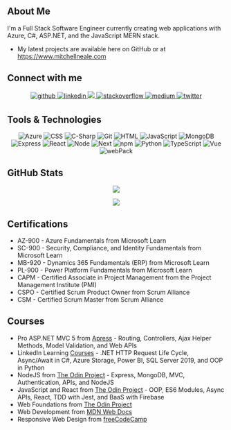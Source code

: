 <!--
**mitchellneale/mitchellneale** is a ✨ _special_ ✨ repository because its `README.md` (this file) appears on your GitHub profile.

Here are some ideas to get you started:

- 🔭 I’m currently working on ...
- 🌱 I’m currently learning ...
- 👯 I’m looking to collaborate on ...
- 🤔 I’m looking for help with ...
- 💬 Ask me about ...
- 📫 How to reach me: ...
- 😄 Pronouns: ...
- ⚡ Fun fact: ...
-->
## About Me
I'm a Full Stack Software Engineer currently creating web applications with Azure, C#, ASP.NET, and the JavaScript MERN stack.
- My latest projects are available here on GitHub or at https://www.mitchellneale.com
<!--
## Connect with me
- [LinkedIn](https://www.linkedin.com/in/mitchellneale/) 
- [Stack Overflow](https://stackoverflow.com/users/15049499/mitchell-neale?tab=profile)
- [Blog](https://medium.com/@mitchellneale) -->
## Connect with me  
<div align="center">
<a href="https://github.com/mitchellneale" target="_blank">
<img src=https://img.shields.io/badge/github-%2324292e.svg?&style=for-the-badge&logo=github&logoColor=white alt=github style="margin-bottom: 5px;" />
</a>
<a href="https://www.linkedin.com/in/mitchellneale/" target="_blank">
<img src=https://img.shields.io/badge/linkedin-%231E77B5.svg?&style=for-the-badge&logo=linkedin&logoColor=white alt=linkedin style="margin-bottom: 5px;" />
</a>
<a href="https://learn.microsoft.com/en-us/users/mitchellneale/" target="_blank">
<img src=https://img.shields.io/badge/Microsoft_Learn-258ffa?style=for-the-badge&logo=microsoft&logoColor=white />
</a>
<a href="https://stackoverflow.com/users/15049499/mitchell-neale" target="_blank">
<img src=https://img.shields.io/badge/stackoverflow-%23F28032.svg?&style=for-the-badge&logo=stackoverflow&logoColor=white alt=stackoverflow style="margin-bottom: 5px;" />
</a>
<a href="https://medium.com/@mitchellneale" target="_blank">
<img src=https://img.shields.io/badge/medium-%23292929.svg?&style=for-the-badge&logo=medium&logoColor=white alt=medium style="margin-bottom: 5px;" />
</a>  
<a href="https://twitter.com/MitchellDNeale" target="_blank">
<img src=https://img.shields.io/badge/twitter-%2300acee.svg?&style=for-the-badge&logo=twitter&logoColor=white alt=twitter style="margin-bottom: 5px;" />
</a>
</div>  

## Tools & Technologies
<div align="center">   
  
![Azure](https://img.shields.io/badge/-Azure-000?style=flat&logo=microsoft-azure&logoColor=microsoft-azure&color=404254)
![CSS](https://img.shields.io/badge/-CSS-000?style=flat&logo=CSS3&logoColor=264DE4&color=404254)
![C-Sharp](https://img.shields.io/badge/-C%23-000?style=flat&logo=C-Sharp&logoColor=239120&color=404254)
![Git](https://img.shields.io/badge/-Git-000?style=flat&logo=git&logoColor=git&color=404254)
![HTML](https://img.shields.io/badge/-HTML-000?style=flat&logo=html5&logoColor=html&color=404254)
![JavaScript](https://img.shields.io/badge/-JavaScript-000?style=flat&logoColor=javascript&logo=javascript&color=404254)
![MongoDB](https://img.shields.io/badge/-MongoDB-000?style=flat&logo=mongodb&logoColor=mongodb&color=404254)
![Express](https://img.shields.io/badge/-Express-000?style=flat&logo=express&logoColor=express&color=404254)
![React](https://img.shields.io/badge/-React-000?style=flat&logoColor=react&logo=React&color=404254)
![Node](https://img.shields.io/badge/-Node.js-000?style=flat&logoColor=Node.JS&logo=Node.JS&color=404254)
![Next](https://img.shields.io/badge/-Next.js-000?style=flat&logoColor=Next.js&logo=Next.js&color=404254)
![npm](https://img.shields.io/badge/-npm-000?style=flat&logoColor=orange&logo=npm&color=404254)
![Python](https://img.shields.io/badge/-Python-000?style=flat&logoColor=python&logo=python&color=404254)
![TypeScript](https://img.shields.io/badge/-TypeScript-000?style=flat&logoColor=TypeScript&logo=TypeScript&color=404254)
![Vue](https://img.shields.io/badge/-Vue.js-000?style=flat&logoColor=Vue.js&logo=Vue.js&color=404254)
![webPack](https://img.shields.io/badge/-webpack-000?style=flat&logoColor=Webpack&logo=Webpack&color=404254)
</div>
  
## GitHub Stats
<div align="center">
<img src="https://github-readme-stats.vercel.app/api?username=mitchellneale&show_icons=true&&count_private=true&&theme=algolia" align="center" />

<img src="https://github-readme-streak-stats.herokuapp.com/?user=mitchellneale&&hide_border=false&&theme=algolia"
align="center" />
</div>  


## Certifications 
- AZ-900 - Azure Fundamentals from Microsoft Learn
- SC-900 - Security, Compliance, and Identity Fundamentals from Microsoft Learn
- MB-920 - Dynamics 365 Fundamentals (ERP) from Microsoft Learn
- PL-900 - Power Platform Fundamentals from Microsoft Learn
- CAPM - Certified Associate in Project Management from the Project Management Institute (PMI)
- CSPO - Certified Scrum Product Owner from Scrum Alliance
- CSM - Certified Scrum Master from Scrum Alliance 

  
## Courses
- Pro ASP.NET MVC 5 from [Apress](https://link.springer.com/book/10.1007/978-1-4302-6542-9) - Routing, Controllers, Ajax Helper Methods, Model Validation, and Web APIs
- LinkedIn Learning [Courses](https://www.linkedin.com/learning/) - .NET HTTP Request Life Cycle, Async/Await in C#, Azure Storage, Power BI, SQL Server 2019, and OOP in Python
- NodeJS from [The Odin Project](https://www.theodinproject.com/paths/full-stack-javascript/courses/nodejs) - Express, MongoDB, MVC, Authentication, APIs, and NodeJS
- JavaScript and React from [The Odin Project](https://www.theodinproject.com/paths/full-stack-javascript/courses/javascript) - OOP, ES6 Modules, Async APIs, React, TDD with Jest, and BaaS with Firebase
- Web Foundations from [The Odin Project](https://www.theodinproject.com/paths/foundations/courses/foundations)
- Web Development from [MDN Web Docs](https://developer.mozilla.org/en-US/docs/Learn)
- Responsive Web Design from [freeCodeCamp](https://www.freecodecamp.org/learn/responsive-web-design/)

<!--
## Visitors 
<div align="center">
<img src="https://visitor-badge.glitch.me/badge?page_id=mitchellneale.visitor-badge" align="center" />
</div> -->
